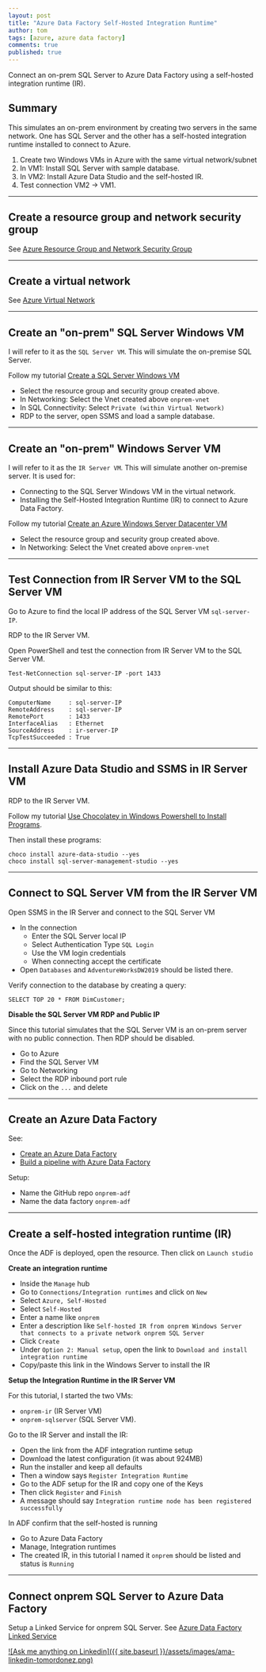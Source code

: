 ```yaml
---
layout: post
title: "Azure Data Factory Self-Hosted Integration Runtime"
author: tom
tags: [azure, azure data factory]
comments: true
published: true
---
```


Connect an on-prem SQL Server to Azure Data Factory using a self-hosted integration runtime (IR).

## Summary

This simulates an on-prem environment by creating two servers in the same network. One has SQL Server and the other has a self-hosted integration runtime installed to connect to Azure.

1. Create two Windows VMs in Azure with the same virtual network/subnet
2. In VM1: Install SQL Server with sample database.
3. In VM2: Install Azure Data Studio and the self-hosted IR.
4. Test connection VM2 -> VM1.

***

## Create a resource group and network security group

See [Azure Resource Group and Network Security Group](../azure-rg-nsg/)

***

## Create a virtual network

See [Azure Virtual Network](../azure-virtual-network/)

***

## Create an "on-prem" SQL Server Windows VM

I will refer to it as the `SQL Server VM`. This will simulate the on-premise SQL Server.

Follow my tutorial [Create a SQL Server Windows VM](../azure-sql-server-vm/)

* Select the resource group and security group created above.
* In Networking: Select the Vnet created above `onprem-vnet`
* In SQL Connectivity: Select `Private (within Virtual Network)`
* RDP to the server, open SSMS and load a sample database.

***

## Create an "on-prem" Windows Server VM

I will refer to it as the `IR Server VM`. This will simulate another on-premise server. It is used for:

* Connecting to the SQL Server Windows VM in the virtual network.
* Installing the Self-Hosted Integration Runtime (IR) to connect to Azure Data Factory.

Follow my tutorial [Create an Azure Windows Server Datacenter VM](../azure-windows-server-datacenter-vm/)

* Select the resource group and security group created above.
* In Networking: Select the Vnet created above `onprem-vnet`

***

## Test Connection from IR Server VM to the SQL Server VM

Go to Azure to find the local IP address of the SQL Server VM `sql-server-IP`.

RDP to the IR Server VM. 

Open PowerShell and test the connection from IR Server VM to the SQL Server VM.

    Test-NetConnection sql-server-IP -port 1433

Output should be similar to this:

    ComputerName     : sql-server-IP
    RemoteAddress    : sql-server-IP
    RemotePort       : 1433
    InterfaceAlias   : Ethernet
    SourceAddress    : ir-server-IP
    TcpTestSucceeded : True

***

## Install Azure Data Studio and SSMS in IR Server VM

RDP to the IR Server VM.

Follow my tutorial [Use Chocolatey in Windows Powershell to Install Programs](../chocolatey-windows-powershell-install-programs/).

Then install these programs:

    choco install azure-data-studio --yes
    choco install sql-server-management-studio --yes

***

## Connect to SQL Server VM from the IR Server VM

Open SSMS in the IR Server and connect to the SQL Server VM

* In the connection
  * Enter the SQL Server local IP
  * Select Authentication Type `SQL Login`
  * Use the VM login credentials
  * When connecting accept the certificate
* Open `Databases` and `AdventureWorksDW2019` should be listed there.

Verify connection to the database by creating a query:

    SELECT TOP 20 * FROM DimCustomer;

**Disable the SQL Server VM RDP and Public IP**

Since this tutorial simulates that the SQL Server VM is an on-prem server with no public connection. Then RDP should be disabled.

* Go to Azure
* Find the SQL Server VM
* Go to Networking
* Select the RDP inbound port rule
* Click on the `...` and delete

***

## Create an Azure Data Factory

See:

* [Create an Azure Data Factory](../create-azure-data-factory/)
* [Build a pipeline with Azure Data Factory](../data-pipeline-azure-data-factory/)

Setup:

* Name the GitHub repo `onprem-adf`
* Name the data factory `onprem-adf`

***

## Create a self-hosted integration runtime (IR)

Once the ADF is deployed, open the resource. Then click on `Launch studio`

**Create an integration runtime**

* Inside the `Manage` hub
* Go to `Connections/Integration runtimes` and click on `New`
* Select `Azure, Self-Hosted`
* Select `Self-Hosted`
* Enter a name like `onprem`
* Enter a description like `Self-hosted IR from onprem Windows Server that connects to a private network onprem SQL Server`
* Click `Create`
* Under `Option 2: Manual setup`, open the link to `Download and install integration runtime`
* Copy/paste this link in the Windows Server to install the IR

**Setup the Integration Runtime in the IR Server VM**

For this tutorial, I started the two VMs:

* `onprem-ir` (IR Server VM)
* `onprem-sqlserver` (SQL Server VM).

Go to the IR Server and install the IR:

* Open the link from the ADF integration runtime setup
* Download the latest configuration (it was about 924MB)
* Run the installer and keep all defaults
* Then a window says `Register Integration Runtime`
* Go to the ADF setup for the IR and copy one of the Keys
* Then click `Register` and `Finish`
* A message should say `Integration runtime node has been registered successfully`

In ADF confirm that the self-hosted is running

* Go to Azure Data Factory
* Manage, Integration runtimes
* The created IR, in this tutorial I named it `onprem` should be listed and status is `Running`

***

## Connect onprem SQL Server to Azure Data Factory

Setup a Linked Service for onprem SQL Server. See [Azure Data Factory Linked Service](../azure-data-factory-linked-service/)


[![Ask me anything on Linkedin]({{ site.baseurl }}/assets/images/ama-linkedin-tomordonez.png)](https://www.linkedin.com/in/tomordonez/)